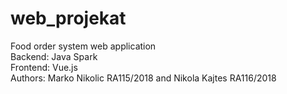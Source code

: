 # web_projekat
Food order system web application <br/>
Backend: Java Spark <br/>
Frontend: Vue.js <br/>
Authors: Marko Nikolic RA115/2018 and Nikola Kajtes RA116/2018 <br/>
